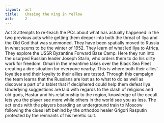 ```yaml
---
layout:  act
title:   Chasing the King in Yellow
act:     2
---
```


Act 3 attempts to re-teach the PCs about what has actually happened in the two previous acts while getting them deeper into both the threat of Ilya and the Old God that was summoned.
They have been spatially moved to Russia in what seems to be the winter of 1952.
They learn of what led Ilya to Africa.
They explore the USSR Byzantine Forward Base Camp.
Here they run into the usurped Russian leader Joseph Stalin, who orders them to do his dirty work for freedom.
Omari in the meantime takes over the Black Sea Fleet creating a dire situation for everyone nearby.
This is where both their allies’ loyalties and their loyalty to their allies are tested.
Through this campaign the team learns that the Russians are lost as to what to do as well as discover a part of a tablet that if deciphered could help them defeat Ilya.
Underlying suggestions are laid with regards to the clash of religions and old gods, Hastur and his relationship to the region, knowledge of the occult lets you the player see more while others in the world see you as less.
The act ends with the players boarding an underground train to Moscow following the clues left behind by the orthodox healer Grigori Rasputin protected by the remnants of his heretic cult.






